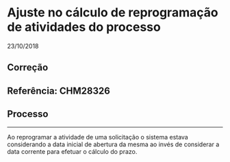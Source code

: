 # Ajuste no cálculo de reprogramação de atividades do processo
23/10/2018
## Correção
## Referência: CHM28326
## Processo
***

Ao reprogramar a atividade de uma solicitação o sistema estava considerando a data inicial de abertura da mesma ao invés de considerar a data corrente para efetuar o cálculo do prazo.